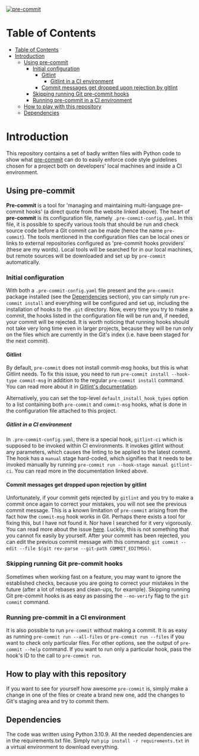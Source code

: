 [![pre-commit](https://img.shields.io/badge/pre--commit-enabled-brightgreen?logo=pre-commit&logoColor=white)](https://github.com/pre-commit/pre-commit)

# Table of Contents

<!--toc:start-->

- [Table of Contents](#table-of-contents)
- [Introduction](#introduction)
  - [Using pre-commit](#using-pre-commit)
    - [Initial configuration](#initial-configuration)
      - [Gitlint](#gitlint)
        - [Gitlint in a CI environment](#gitlint-in-a-ci-environment)
      - [Commit messages get dropped upon rejection by gitlint](#commit-messages-get-dropped-upon-rejection-by-gitlint)
    - [Skipping running Git pre-commit hooks](#skipping-running-git-pre-commit-hooks)
    - [Running pre-commit in a CI environment](#running-pre-commit-in-a-ci-environment)
  - [How to play with this repository](#how-to-play-with-this-repository)
  - [Dependencies](#dependencies)
  <!--toc:end-->

# Introduction

This repository contains a set of badly written files with Python code to show
what [pre-commit](https://pre-commit.com/) can do to easily enforce code style
guidelines chosen for a project both on developers' local machines and inside a
CI environment.

## Using pre-commit

**Pre-commit** is a tool for 'managing and maintaining multi-language pre-commit
hooks' (a direct quote from the website linked above). The heart of
**pre-commit** is its configuration file, namely `.pre-commit-config.yaml`. In
this file, it is possible to specify various tools that should be run and check
source code before a Git commit can be made (hence the name `pre-commit`). The
tools mentioned in the configuration files can be local ones or links to
external repositories configured as 'pre-commit hooks providers' (these are my
words). Local tools will be searched for in our local machines, but remote
sources will be downloaded and set up by `pre-commit` automatically.

### Initial configuration

With both a `.pre-commit-config.yaml` file present and the `pre-commit` package
installed (see the [Dependencies](#dependencies) section), you can simply run
`pre-commit install` and everything will be configured and set up, including the
installation of hooks to the `.git` directory. Now, every time you try to make a
commit, the hooks listed in the configuration file will be run and, if needed,
your commit will be rejected. It is worth noticing that running hooks should not
take very long time even in larger projects, because they will be run only on
the files which are currently in the Git's index (i.e. have been staged for the
next commit).

#### Gitlint

By default, `pre-commit` does not install commit-msg hooks, but this is what
Gitlint needs. To fix this issue, you need to run
`pre-commit install --hook-type commit-msg` in addition to the regular
`pre-commit install` command. You can read more about it in
[Gitlint's documentation](https://jorisroovers.com/gitlint/#using-gitlint-through-pre-commit).

Alternatively, you can set the top-level `default_install_hook_types` option to
a list containing both `pre-commit` and `commit-msg` hooks, what is done in the
configuration file attached to this project.

##### Gitlint in a CI environment

In `.pre-commit-config.yaml`, there is a special hook, `gitlint-ci` which is
supposed to be invoked within CI environments. It invokes gitlint without any
parameters, which causes the linting to be applied to the latest commit. The
hook has a `manual` stage hard-coded, which signifies that it needs to be
invoked manually by running `pre-commit run --hook-stage manual gitlint-ci`. You
can read more in the documentation linked above.

#### Commit messages get dropped upon rejection by gitlint

Unfortunately, if your commit gets rejected by `gitlint` and you try to make a
commit once again to correct your mistakes, you will not see the previous commit
message. This is a known limitation of `pre-commit` arising from the fact how
the `commit-msg` hook works in Git. Perhaps there exists a tool for fixing this,
but I have not found it. Nor have I searched for it very vigorously. You can
read more about the issue
[here](https://github.com/pre-commit/pre-commit/issues/833). Luckily, this is
not something that you cannot fix easily by yourself. After your commit has been
rejected, you can edit the previous commit message with this command:
`git commit --edit --file $(git rev-parse --git-path COMMIT_EDITMSG)`.

### Skipping running Git pre-commit hooks

Sometimes when working fast on a feature, you may want to ignore the established
checks, because you are going to correct your mistakes in the future (after a
lot of rebases and clean-ups, for example). Skipping running Git pre-commit
hooks is as easy as passing the `--no-verify` flag to the `git commit` command.

### Running pre-commit in a CI environment

It is also possible to run `pre-commit` without making a commit. It is as easy
as running `pre-commit run --all-files` or `pre-commit run --files` if you want
to check only particular files. For other options, see the output of
`pre-commit --help` command. If you want to run only a particular hook, pass the
hook's ID to the call to `pre-commit run`.

## How to play with this repository

If you want to see for yourself how awesome `pre-commit` is, simply make a
change in one of the files or create a brand new one, add the changes to Git's
staging area and try to commit them.

## Dependencies

The code was written using Python 3.10.9. All the needed dependencies are in the
requirements.txt file. Simply run `pip install -r requirements.txt` in a virtual
environment to download everything.
